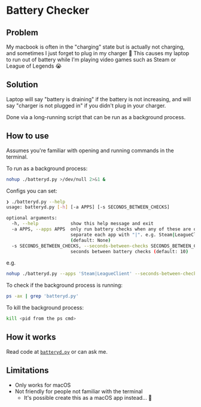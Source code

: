 # Battery Checker

## Problem

My macbook is often in the "charging" state but is actually not charging,
and sometimes I just forget to plug in my charger 🤦
This causes my laptop to run out of battery while I'm playing video games
such as Steam or League of Legends 😭

## Solution

Laptop will say "battery is draining" if the battery is not increasing, and
will say "charger is not plugged in" if you didn't plug in your charger.

Done via a long-running script that can be run as a background process.

## How to use

Assumes you're familiar with opening and running commands in the terminal.

To run as a background process:

```sh
nohup ./batteryd.py >/dev/null 2>&1 &
```

Configs you can set:

```sh
❯ ./batteryd.py --help
usage: batteryd.py [-h] [-a APPS] [-s SECONDS_BETWEEN_CHECKS]

optional arguments:
  -h, --help            show this help message and exit
  -a APPS, --apps APPS  only run battery checks when any of these are opened,
                        separate each app with "|". e.g. Steam|LeagueClient
                        (default: None)
  -s SECONDS_BETWEEN_CHECKS, --seconds-between-checks SECONDS_BETWEEN_CHECKS
                        seconds between battery checks (default: 10)
```

e.g.

```sh
nohup ./batteryd.py --apps 'Steam|LeagueClient' --seconds-between-checks 30 >/dev/null 2>&1 &
```

To check if the background process is running:

```sh
ps -ax | grep 'batteryd.py'
```

To kill the background process:

```sh
kill <pid from the ps cmd>
```

## How it works

Read code at [`batteryd.py`](https://github.com/nickwu241/battery-checker/blob/master/batteryd.py) or can ask me.

## Limitations

- Only works for macOS
- Not friendly for people not familiar with the terminal
  - It's possible create this as a macOS app instead... 🤔
